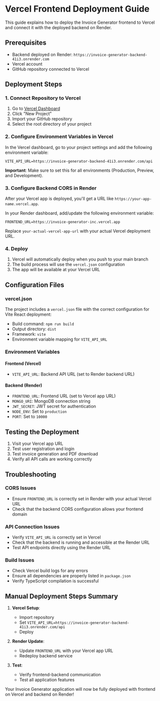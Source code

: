 # Vercel Frontend Deployment Guide

This guide explains how to deploy the Invoice Generator frontend to Vercel and connect it with the deployed backend on Render.

## Prerequisites

- Backend deployed on Render: `https://invoice-generator-backend-41i3.onrender.com`
- Vercel account
- GitHub repository connected to Vercel

## Deployment Steps

### 1. Connect Repository to Vercel

1. Go to [Vercel Dashboard](https://vercel.com/dashboard)
2. Click "New Project"
3. Import your GitHub repository
4. Select the root directory of your project

### 2. Configure Environment Variables in Vercel

In the Vercel dashboard, go to your project settings and add the following environment variable:

```
VITE_API_URL=https://invoice-generator-backend-41i3.onrender.com/api
```

**Important**: Make sure to set this for all environments (Production, Preview, and Development).

### 3. Configure Backend CORS in Render

After your Vercel app is deployed, you'll get a URL like `https://your-app-name.vercel.app`.

In your Render dashboard, add/update the following environment variable:

```
FRONTEND_URL=https://invoice-generator-inc.vercel.app
```

Replace `your-actual-vercel-app-url` with your actual Vercel deployment URL.

### 4. Deploy

1. Vercel will automatically deploy when you push to your main branch
2. The build process will use the `vercel.json` configuration
3. The app will be available at your Vercel URL

## Configuration Files

### vercel.json
The project includes a `vercel.json` file with the correct configuration for Vite React deployment:

- Build command: `npm run build`
- Output directory: `dist`
- Framework: `vite`
- Environment variable mapping for `VITE_API_URL`

### Environment Variables

#### Frontend (Vercel)
- `VITE_API_URL`: Backend API URL (set to Render backend URL)

#### Backend (Render)
- `FRONTEND_URL`: Frontend URL (set to Vercel app URL)
- `MONGO_URI`: MongoDB connection string
- `JWT_SECRET`: JWT secret for authentication
- `NODE_ENV`: Set to `production`
- `PORT`: Set to `10000`

## Testing the Deployment

1. Visit your Vercel app URL
2. Test user registration and login
3. Test invoice generation and PDF download
4. Verify all API calls are working correctly

## Troubleshooting

### CORS Issues
- Ensure `FRONTEND_URL` is correctly set in Render with your actual Vercel URL
- Check that the backend CORS configuration allows your frontend domain

### API Connection Issues
- Verify `VITE_API_URL` is correctly set in Vercel
- Check that the backend is running and accessible at the Render URL
- Test API endpoints directly using the Render URL

### Build Issues
- Check Vercel build logs for any errors
- Ensure all dependencies are properly listed in `package.json`
- Verify TypeScript compilation is successful

## Manual Deployment Steps Summary

1. **Vercel Setup**:
   - Import repository
   - Set `VITE_API_URL=https://invoice-generator-backend-41i3.onrender.com/api`
   - Deploy

2. **Render Update**:
   - Update `FRONTEND_URL` with your Vercel app URL
   - Redeploy backend service

3. **Test**:
   - Verify frontend-backend communication
   - Test all application features

Your Invoice Generator application will now be fully deployed with frontend on Vercel and backend on Render!